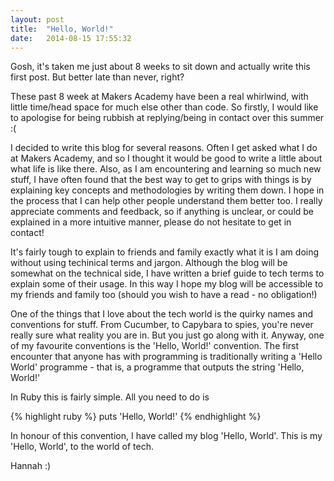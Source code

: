```yaml
---
layout: post
title:  "Hello, World!"
date:   2014-08-15 17:55:32
---
```


Gosh, it's taken me just about 8 weeks to sit down and actually write this first post. But better late than never, right? 

These past 8 week at Makers Academy have been a real whirlwind, with little time/head space for much else other than code. So firstly, I would like to apologise for being rubbish at replying/being in contact over this summer :(

I decided to write this blog for several reasons. Often I get asked what I do at Makers Academy, and so I thought it would be good to write a little about what life is like there. Also, as I am encountering and learning so much new stuff, I have often found that the best way to get to grips with things is by explaining key concepts and methodologies by writing them down. I hope in the process that I can help other people understand them better too. I really appreciate comments and feedback, so if anything is unclear, or could be explained in a more intuitive manner, please do not hesitate to get in contact!

It's fairly tough to explain to friends and family exactly what it is I am doing without using techinical terms and jargon. Although the blog will be somewhat on the technical side, I have written a brief guide to tech terms to explain some of their usage. In this way I hope my blog will be accessible to my friends and family too (should you wish to have a read - no obligation!) 

One of the things that I love about the tech world is the quirky names and conventions for stuff. From Cucumber, to Capybara to spies, you're never really sure what reality you are in. But you just go along with it. Anyway, one of my favourite conventions is the 'Hello, World!' convention. The first encounter that anyone has with programming is traditionally writing a 'Hello World' programme - that is, a programme that outputs the string 'Hello, World!'

In Ruby this is fairly simple. All you need to do is 

{% highlight ruby %}
puts 'Hello, World!'
{% endhighlight %} 

In honour of this convention, I have called my blog 'Hello, World'. This is my 'Hello, World', to the world of tech. 

Hannah :) 


